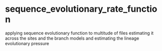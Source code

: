 # sequence_evolutionary_rate_function
applying sequence evolutionary function to multitude of files estimating it across the sites and the branch models and estimating the lineage evolutionary pressure
